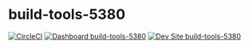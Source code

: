 # build-tools-5380

[![CircleCI](https://circleci.com/gh/pantheon-ci-bot/build-tools-5380.svg?style=shield)](https://circleci.com/gh/pantheon-ci-bot/build-tools-5380)
[![Dashboard build-tools-5380](https://img.shields.io/badge/dashboard-build_tools_5380-yellow.svg)](https://dashboard.pantheon.io/sites/a1e9196d-92c2-40ba-a34a-c56e7cc847cc#dev/code)
[![Dev Site build-tools-5380](https://img.shields.io/badge/site-build_tools_5380-blue.svg)](http://dev-build-tools-5380.pantheonsite.io/)